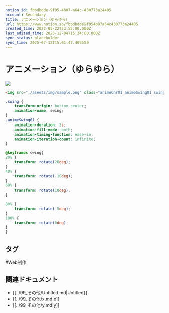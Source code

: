 ```yaml
---
notion_id: fbbdbdde-9f95-4b07-a64c-430773a24405
account: Secondary
title: アニメーション（ゆらゆら）
url: https://www.notion.so/fbbdbdde9f954b07a64c430773a24405
created_time: 2022-05-22T23:55:00.000Z
last_edited_time: 2023-12-04T15:34:00.000Z
sync_status: placeholder
sync_time: 2025-07-12T15:01:47.409559
---
```

# アニメーション（ゆらゆら）

![](https://prod-files-secure.s3.us-west-2.amazonaws.com/d58fe38c-a9d4-4466-aed9-85604b7b2c6d/55f2fec8-d6e1-4a77-bc0d-a6a2981436c6/Untitled.png?X-Amz-Algorithm=AWS4-HMAC-SHA256&X-Amz-Content-Sha256=UNSIGNED-PAYLOAD&X-Amz-Credential=ASIAZI2LB46635SQFQ7D%2F20250719%2Fus-west-2%2Fs3%2Faws4_request&X-Amz-Date=20250719T062611Z&X-Amz-Expires=3600&X-Amz-Security-Token=IQoJb3JpZ2luX2VjEIX%2F%2F%2F%2F%2F%2F%2F%2F%2F%2FwEaCXVzLXdlc3QtMiJGMEQCID72XbA4Mk9TJ67YWgyYaLlxwYpRqr8Hqtydh7VSycKWAiBK%2BQp%2FZ%2BIBQKdo%2FEClcrURg%2BUaBo64QRD5%2Bbju6I0E3yqIBAie%2F%2F%2F%2F%2F%2F%2F%2F%2F%2F8BEAAaDDYzNzQyMzE4MzgwNSIMjJi6UDrda6DuFMziKtwD%2BYpYg1xu7f%2BOzJYdv6WiuJNQ97%2BuSukvw9%2B4y%2BMzJNrL9WAhFwUsvJMjtoWPUfZa605MVlVuYseokZxAPr2nHubmIFzMWEjFEa5qq7TwB1KSZ0JpIymFNJjbL8H5qDHHOkSWmoF5g5o5BQvhpHI7YXdhV8T%2BuOLCpyXlNwU58JnLzJMxTuq5qACQMKWi9XJoX0YPEXW%2B%2BAeI9sAO2g0mTp2ghTXTsH4mn1dmvmji1b2I1cYaChrHazrAb7uVqa3QQA5Kgu61ToGXfaarqlLdcG%2BulODPOj%2Bqhr5XkoHY2N%2B6SdMY4SfN4g3CeEQFpugJEYLYyUoSqhoAPOYeU3vsFgQhwf280EvP5DnO%2F64ZAOottiGtlvnnTKZRChx4iMIR6Ls6flvozZu%2F78nAp8x3K5ZdTmA1d4lq1kexE8TkWNpOgjPKrVYqvwldu71fZfx4CI86c%2FvBbDM9YX3Ut0qV%2F0%2Bd%2BMnnWND9hDo1yS8wDKVY15IwFpQU428XrHNQtNAAefDOEZhmWi3nZcbacFy%2FH96873kYmpKVFVjEr60%2BJeECOpVjz7tE8m4vxmyXpXR8atx2zWRdc%2BRuKLKjiCYQwQ%2BOsXUwhGtZ242FbH%2FOno7bj25KIce2U%2BXpyWYwxcXswwY6pgEDlTbq8GktMPkeLr%2B%2B19xQWH9lLnhdP0oHymzYdJvnYTSbX%2FoB9RWbDOe4UI8IUkk%2BjKxLXUVEzOYJfwzkBlc%2BonFtsgfCpXlrgXFo58ubx4EPrnO5fNOzkFErnKuJXwzmgxg5Kjl6MPJ%2B167O6RppBcJdr54%2FOi0t45gN7tM5nfiTBGZnQW2UguC21Nl%2Bu4rPObiBUxfbG%2FJLh1OKFM0o2tOt90DM&X-Amz-Signature=4fad26e1263b77dd40a59c710136437334d38eb995b8cb02cdf16af3cab54e46&X-Amz-SignedHeaders=host&x-amz-checksum-mode=ENABLED&x-id=GetObject)
```html
<img src="./aseets/img/sample.png" class="animeChr01 animeSwing01 swing">
```
```scss
.swing {
    transform-origin: bottom center;
    animation-name: swing;
}
.animeSwing01 {
    animation-duration: 2s;
    animation-fill-mode: both;
    animation-timing-function: ease-in;
    animation-iteration-count: infinite;
}

@keyframes swing{
20% {
    transform: rotate(20deg);
}
40% {
    transform: rotate(-10deg);
}
60% {
    transform: rotate(10deg);
}

80% {
    transform: rotate(-5deg);
}
100% {
    transform: rotate(0deg);
}
}
```

## タグ

#Web制作 

## 関連ドキュメント

- [[../99_その他/Untitled.md|Untitled]]
- [[../99_その他/x.md|x]]
- [[../99_その他/y.md|y]]
